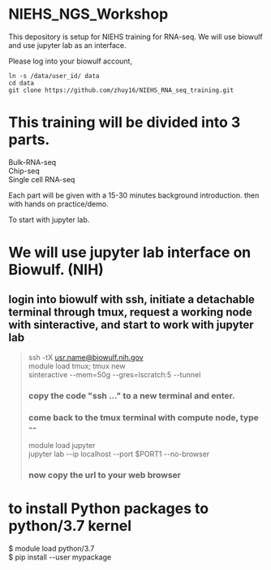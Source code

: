 # NIEHS_NGS_Workshop

This depository is setup for NIEHS training for RNA-seq.
We will use biowulf and use jupyter lab as an interface. 

Please log into your biowulf account, 
```
ln -s /data/user_id/ data
cd data
git clone https://github.com/zhuy16/NIEHS_RNA_seq_training.git 
```

# This training will be divided into 3 parts. 

Bulk-RNA-seq <br>
Chip-seq<br>
Single cell RNA-seq 

Each part will be given with a 15-30 minutes background introduction. 
then with hands on practice/demo. 

To start with jupyter lab.

# We will use jupyter lab interface on Biowulf. (NIH)
## login into biowulf with ssh, initiate a detachable terminal through tmux, request a working node with sinteractive, and start to work with jupyter lab
> ssh -tX usr.name@biowulf.nih.gov <br>
> module load tmux; tmux new <br>
> sinteractive --mem=50g --gres=lscratch:5 --tunnel 
> ### copy the code "ssh ..." to a new terminal and enter. <br>
> ### come back to the tmux terminal with compute node, type --
> module load jupyter <br>
> jupyter lab --ip localhost --port $PORT1 --no-browser 
> ### now copy the url to your web browser <br>

# to install Python packages to python/3.7 kernel
$ module load python/3.7 <br>
$ pip install --user mypackage
